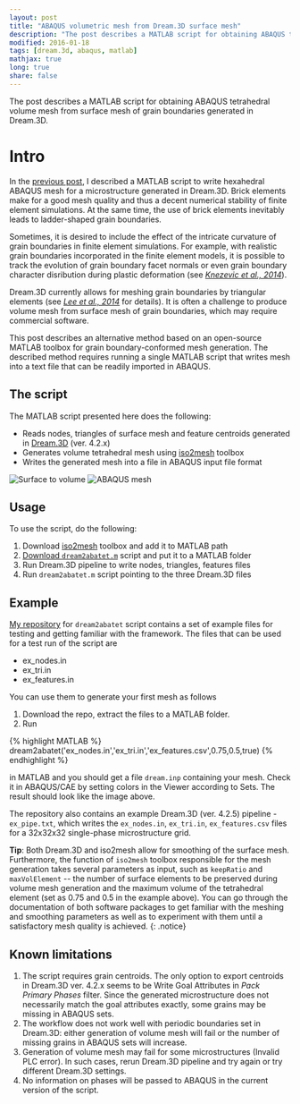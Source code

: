 ```yaml
---
layout: post
title: "ABAQUS volumetric mesh from Dream.3D surface mesh"
description: "The post describes a MATLAB script for obtaining ABAQUS tetrahedral volume mesh from surface mesh of grain boundaries generated in Dream.3D."
modified: 2016-01-18
tags: [dream.3d, abaqus, matlab]
mathjax: true
long: true
share: false
---
```


The post describes a MATLAB script for obtaining ABAQUS tetrahedral volume mesh from surface mesh of grain boundaries generated in Dream.3D.

# Intro

In the [previous post](http://latmarat.net/blog/dream2abahex/), I described a MATLAB script to write hexahedral ABAQUS mesh for a microstructure generated in Dream.3D. Brick elements make for a good mesh quality and thus a decent numerical stability of finite element simulations. At the same time, the use of brick elements inevitably leads to ladder-shaped grain boundaries.

Sometimes, it is desired to include the effect of the intricate curvature of grain boundaries in finite element simulations. For example, with realistic grain boundaries incorporated in the finite element models, it is possible to track the evolution of grain boundary facet normals or even grain boundary character disribution during plastic deformation (see [_Knezevic et al., 2014_](http://dx.doi.org/10.1016/j.cma.2014.05.003)).

Dream.3D currently allows for meshing grain boundaries by triangular elements (see [_Lee et al., 2014_](http://dx.doi.org/10.1088/0965-0393/22/2/025017) for details). It is often a challenge to produce volume mesh from surface mesh of grain boundaries, which may require commercial software.

This post describes an alternative method based on an open-source MATLAB toolbox for grain boundary-conformed mesh generation. The described method requires running a single MATLAB script that writes mesh into a text file that can be readily imported in ABAQUS.

## The script

The MATLAB script presented here does the following:

- Reads nodes, triangles of surface mesh and feature centroids generated in [Dream.3D](http://dream3d.bluequartz.net/) (ver. 4.2.x)
- Generates volume tetrahedral mesh using [iso2mesh](http://iso2mesh.sf.net) toolbox
- Writes the generated mesh into a file in ABAQUS input file format

![Surface to volume](https://farm1.staticflickr.com/678/22464316136_3b726c739e_o_d.png)
![ABAQUS mesh](https://farm6.staticflickr.com/5768/22476919562_704bd12470_o_d.png)

## Usage

To use the script, do the following:

1. Download [iso2mesh](http://iso2mesh.sf.net) toolbox and add it to MATLAB path
2. [Download `dream2abatet.m`](https://github.com/latmarat/dream2abatet/archive/master.zip) script and put it to a MATLAB folder
3. Run Dream.3D pipeline to write nodes, triangles, features files
4. Run `dream2abatet.m` script pointing to the three Dream.3D files

## Example

[My repository](https://github.com/latmarat/dream2abatet) for `dream2abatet` script contains a set of example files for testing and getting familiar with the framework. The files that can be used for a test run of the script are

- ex_nodes.in
- ex_tri.in
- ex_features.in

You can use them to generate your first mesh as follows

1. Download the repo, extract the files to a MATLAB folder.
2. Run

{% highlight MATLAB %}
dream2abatet('ex_nodes.in','ex_tri.in','ex_features.csv',0.75,0.5,true)
{% endhighlight %}

in MATLAB and you should get a file `dream.inp` containing your mesh. Check it in ABAQUS/CAE by setting colors in the Viewer according to Sets. The result should look like the image above.

The repository also contains an example Dream.3D (ver. 4.2.5) pipeline - `ex_pipe.txt`, which writes the `ex_nodes.in`, `ex_tri.in`, `ex_features.csv` files for a 32x32x32 single-phase microstructure grid.

**Tip**: Both Dream.3D and iso2mesh allow for smoothing of the surface mesh. Furthermore, the function of `iso2mesh` toolbox responsible for the mesh generation takes several parameters as input, such as `keepRatio` and `maxVolElement` -- the number of surface elements to be preserved during volume mesh generation and the maximum volume of the tetrahedral element (set as 0.75 and 0.5 in the example above). You can go through the documentation of both software packages to get familiar with the meshing and smoothing parameters as well as to experiment with them until a satisfactory mesh quality is achieved.
{: .notice}

## Known limitations

1. The script requires grain centroids. The only option to export centroids in Dream.3D ver. 4.2.x seems to be Write Goal Attributes in _Pack Primary Phases_ filter. Since the generated microstructure does not necessarily match the goal attributes exactly, some grains may be missing in ABAQUS sets.
2. The workflow does not work well with periodic boundaries set in Dream.3D: either generation of volume mesh will fail or the number of missing grains in ABAQUS sets will increase.
3. Generation of volume mesh may fail for some microstructures (Invalid PLC error). In such cases, rerun Dream.3D pipeline and try again or try different Dream.3D settings.
4. No information on phases will be passed to ABAQUS in the current version of the script.
